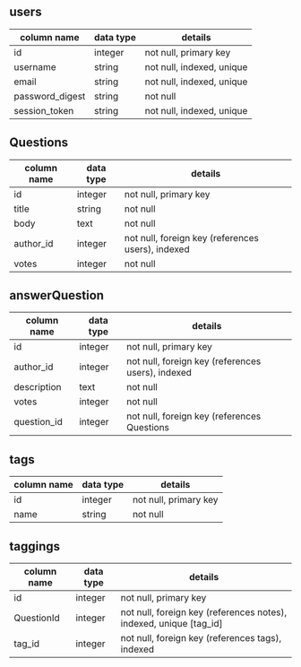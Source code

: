 
## users
column name     | data type | details
----------------|-----------|-----------------------
id              | integer   | not null, primary key
username        | string    | not null, indexed, unique
email           | string    | not null, indexed, unique
password_digest | string    | not null
session_token   | string    | not null, indexed, unique

## Questions
column name | data type | details
------------|-----------|-----------------------
id          | integer   | not null, primary key
title       | string    | not null
body        | text      | not null
author_id   | integer   | not null, foreign key (references users), indexed
votes       | integer   | not null

## answerQuestion
column name | data type | details
------------|-----------|-----------------------
id          | integer   | not null, primary key
author_id   | integer   | not null, foreign key (references users), indexed
description | text     | not null
votes       | integer   | not null
question_id   | integer   | not null, foreign key (references Questions

## tags
column name | data type | details
------------|-----------|-----------------------
id          | integer   | not null, primary key
name        | string    | not null


## taggings
column name | data type | details
------------|-----------|-----------------------
id          | integer   | not null, primary key
QuestionId     | integer   | not null, foreign key (references notes), indexed, unique [tag_id]
tag_id      | integer   | not null, foreign key (references tags), indexed
